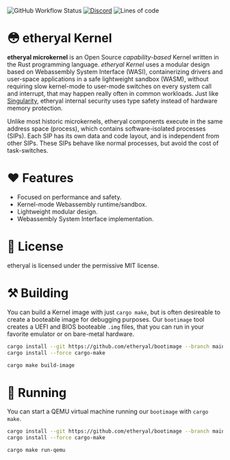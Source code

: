 ![GitHub Workflow Status](https://img.shields.io/github/workflow/status/etheryal/etheryal-kernel/Build)
[![Discord](https://img.shields.io/discord/805182661348818965?style=flat-square)](https://discord.gg/dsY99BV2PT)
![Lines of code](https://tokei.rs/b1/github/etheryal/etheryal-kernel?category=code)

# 😳 etheryal Kernel

**etheryal microkernel** is an Open Source *capability-based* Kernel written in the Rust programming language. *etheryal Kernel* uses a modular design based on Webassembly System Interface (WASI), containerizing drivers and user-space applications in a safe lightweight sandbox (WASM), without requiring slow kernel-mode to user-mode switches on every system call and interrupt, that may happen really often in common workloads. Just like [Singularity](https://en.wikipedia.org/wiki/Singularity_(operating_system)), etheryal internal security uses type safety instead of hardware memory protection.

Unlike most historic microkernels, etheryal components execute in the same address space (process), which contains software-isolated processes (SIPs). Each SIP has its own data and code layout, and is independent from other SIPs. These SIPs behave like normal processes, but avoid the cost of task-switches.

# ❤ Features

- Focused on performance and safety.
- Kernel-mode Webassembly runtime/sandbox.
- Lightweight modular design.
- Webassembly System Interface implementation.

# 🦀 License
etheryal is licensed under the permissive MIT license.

# ⚒ Building

You can build a Kernel image with just `cargo make`, but is often desireable to create a booteable image for debugging purposes. Our `bootimage` tool creates a UEFI and BIOS booteable `.img` files, that you can run in your favorite emulator or on bare-metal hardware.

```bash
cargo install --git https://github.com/etheryal/bootimage --branch main
cargo install --force cargo-make

cargo make build-image
```

# 🥳 Running

You can start a QEMU virtual machine running our `bootimage` with `cargo make`.

```bash
cargo install --git https://github.com/etheryal/bootimage --branch main
cargo install --force cargo-make

cargo make run-qemu
```
